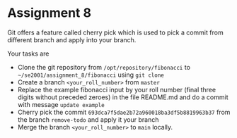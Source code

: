 # Assignment 8

Git offers a feature called cherry pick which is used to pick a commit from different branch and apply into your branch.

Your tasks are

- Clone the git repository from `/opt/repository/fibonacci` to `~/se2001/assignment_8/fibonacci` using `git clone`
- Create a branch `<your_roll_number>` from `master`
- Replace the example fibonacci input by your roll number (final three digits without preceded zeroes) in the file README.md and do a commit with message `update example`
- Cherry pick the commit `693dca7f5dae2b72a960018ba3df5b8819963b37` from the branch `remove-todo` and apply it your branch
- Merge the branch `<your_roll_number>` to `main` locally.